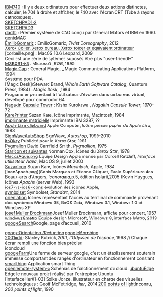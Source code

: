 [IBM740](http://www.rfcafe.com/references/radio-news/tracking-man-made-satellite-july-1957-radio-tv-news.htm) : Il y a deux ordinateurs pour effectuer deux actions distinctes, calculer, le 704 à droite et afficher, le 740 avec l'écran CRT (Tube à rayons cathodiques).  
[SKETCHPAD1-2](http://www.computerhistory.org/fellowawards/hall/bios/Ivan,Sutherland/)  
[SKETCHPAD3](http://fr.wikipedia.org/wiki/Sketchpad)  
[dac1b](http://computergraphmuseum.free.fr/Images/dac1b.jpg) : Premier système de CAO conçu par General Motors et IBM en 1960.  
[genieMAC](http://www.macworld.co.uk/)  
[EmilioGomariz](http://emiliogomariz.net/macintoshlab/) : EmilioGomariz, _Twist Coreography_, 2012  
[Xerox Coller, Xerox bureau, Xerox folder et équivalent ordinateur](https://www.youtube.com/watch?v=zVw86emu-K0)  
[corbeille.png] : MacOS 10.6 Leopard, 2009  
Ceci est une série de sytèmes suposés être plus "user-friendly"  
[MSBOB1->3](http://geeklit.blogspot.fr/2007/01/microsoft-bob-through-lives-through.html) : Microsoft ,_BOB_, 1995  
[Magic Cap](https://en.wikipedia.org/wiki/Magic_Cap) : General Magic, _ Magic Communicating Applications Platform, 1994  
Système pour PDA   
[Magic Desk](Steward Brand, _Whole Earth Software Catalog_, Quantum Press, 1984) : _Magic Desk_, ,1984  
Programme permettant à l'utilisateur d'évoluer dans un bureau virtuel, dévellopé pour commodor 64.   
[Nagakin Capsule Tower](https://en.wikipedia.org/wiki/File:Nakagin_Capsule_Tower_03.jpg) : Kisho Kurokawa , _Nagakin Capsule Tower_,  1970-72  
[KarePrinter](http://www.kare.com/images/portfolio_2.gif) Suzan Kare, Icône Imprimante, Macintosh, 1984   
[imprimante matricielle](omputermuseum.informatik.uni-stuttgart.de) Imprimante IBM 3287, ??  
[Apple Lisa clipboard](http://www.pencilscoop.com/2013/12/the-evolution-of-icon-design-from-1981-2013/) Apple Computer, _Icône presse papier du Apple Lisa_, 1983  
[SignWaveAutoShop](http://iamacyborg.com/http://iamacyborg.com/blog/wp-content/uploads/2010/01/signwaveautoshop.jpg) SignWave, _Autoshop_, 1999-2010  
[itsOkay](https://www.youtube.com/watch?v=zVw86emu-K0) Publicité pour le Xerox Star, 1981  
[Pygmalion](http://acypher.com/wwid/Chapters/01Pygmalion26.jpg) David Carnfield Smith, _Pygmallion_, 1975  
[StarIcon et suivantes](http://www.digibarn.com/collections/software/xerox-star/) Norman Cox, Icônes du _Xerox Star_, 1978  
[MacosAqua.png](https://en.wikipedia.org/wiki/Aqua_(user_interface)) Equipe Design Apple menée par Cordell Ratzlaff, _Interface utilisateur Aqua_, Mac OS 9, juillet 2000  
[SuzanIcon](http://www.kare.com/images/portfolio_2.gif) Suzan Kare, Icônes _Macintosh_, Apple, 1984  
[iconApach.png](Sonia Marques et Etienne CLiquet, Ecole Supérieure des Beaux-arts d'Angers, _Iconorama_,p.5, édition Isolarii,2005 )Kevin Huygues, Icônes _Apache_ (server Web), 1993  
[ios7-vs-ios6-icons]() évolution des icônes Apple,  
[symbolset](https://symbolset.com/) Symbolset, _Standart_, 2014  
[orientation](http://www.guidebookgallery.org/) Icônes représentant l'accès au terminal de commande provenant des systèmes Windows 95, BeOS Zeta, Windows 3.1, Windows 1.0 et Windows XP  
[josef Muller Brockmann](http://www.grapheine.com/divers/graphic-designer-muller-brockmann)Josef Muller Brockmann, affiche pour concert, 1957  
[windows8metro]() Equipe design Microsoft, Windows 8, interface _Metro_, 2013  
[googleSearch](archive.org)Google, page d'accueil, 2010

[googleOrientation /Reduction](https://www.behance.net/gallery/google-visual-assets-guidelines-part-1/9028077)
[googleMorphing](http://www.google.com/design/spec/animation/delightful-details.html)  
[2001odd](): Stanley Kubrick,_2001, l'Odyssée de l'espace_, 1968  // Chaque écran rempli une fonction bien précise   
[iconcloud]()  
[googleFarm]()Une ferme de serveur google, c'est un établissement souterain immense comportant des rangés d'ordinateur en fonctionnement constant  
[smartthing](http://www.smartthings.com/) Application smart Thing  
[openremote-system-a]() Schémas de fonctionnement du cloud.
[ubuntuEdge](ubuntu.com) Edge le nouveau projet réalisé par l'entrepirse Ubuntu  
[interfaceHer01-03] Spike Jonze, illustrateur en charge des visuelles technologiques : Geoff McFettridge, _her_, 2014
[200 points of light]()Inconnu, _200 points of light_, 1990

